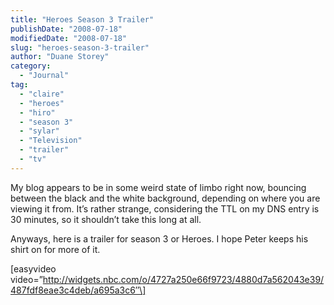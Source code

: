 ```yaml
---
title: "Heroes Season 3 Trailer"
publishDate: "2008-07-18"
modifiedDate: "2008-07-18"
slug: "heroes-season-3-trailer"
author: "Duane Storey"
category:
  - "Journal"
tag:
  - "claire"
  - "heroes"
  - "hiro"
  - "season 3"
  - "sylar"
  - "Television"
  - "trailer"
  - "tv"
---
```


My blog appears to be in some weird state of limbo right now, bouncing between the black and the white background, depending on where you are viewing it from. It’s rather strange, considering the TTL on my DNS entry is 30 minutes, so it shouldn’t take this long at all.

Anyways, here is a trailer for season 3 or Heroes. I hope Peter keeps his shirt on for more of it.

\[easyvideo video=”http://widgets.nbc.com/o/4727a250e66f9723/4880d7a562043e39/487fdf8eae3c4deb/a695a3c6″\]